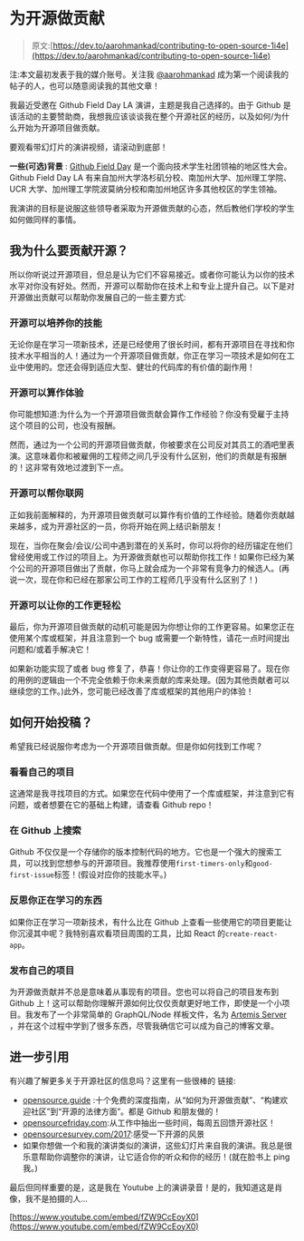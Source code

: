 # 为开源做贡献

> 原文:[https://dev.to/aarohmankad/contributing-to-open-source-1i4e](https://dev.to/aarohmankad/contributing-to-open-source-1i4e)

注:本文最初发表于我的媒介账号。关注我 [@aarohmankad](https://medium.com/@aarohmankad/) 成为第一个阅读我的帖子的人，也可以随意阅读我的其他文章！

我最近受邀在 Github Field Day LA 演讲，主题是我自己选择的。由于 Github 是该活动的主要赞助商，我想我应该谈谈我在整个开源社区的经历，以及如何/为什么开始为开源项目做贡献。

要观看带幻灯片的演讲视频，请滚动到底部！

**一些(可选)背景** : [Github Field Day](https://githubfieldday.com/) 是一个面向技术学生社团领袖的地区性大会。Github Field Day LA 有来自加州大学洛杉矶分校、南加州大学、加州理工学院、UCR 大学、加州理工学院波莫纳分校和南加州地区许多其他校区的学生领袖。

我演讲的目标是说服这些领导者采取为开源做贡献的心态，然后教他们学校的学生如何做同样的事情。

## 我为什么要贡献开源？

所以你听说过开源项目，但总是认为它们不容易接近。或者你可能认为以你的技术水平对你没有好处。然而，开源可以帮助你在技术上和专业上提升自己。以下是对开源做出贡献可以帮助你发展自己的一些主要方式:

### 开源可以培养你的技能

无论你是在学习一项新技术，还是已经使用了很长时间，都有开源项目在寻找和你技术水平相当的人！通过为一个开源项目做贡献，你正在学习一项技术是如何在工业中使用的。您还会得到适应大型、健壮的代码库的有价值的副作用！

### 开源可以算作体验

你可能想知道:为什么为一个开源项目做贡献会算作工作经验？你没有受雇于主持这个项目的公司，也没有报酬。

然而，通过为一个公司的开源项目做贡献，你被要求在公司反对其员工的酒吧里表演。这意味着你和被雇佣的工程师之间几乎没有什么区别，他们的贡献是有报酬的！这非常有效地过渡到下一点。

### 开源可以帮你联网

正如我前面解释的，为开源项目做贡献可以算作有价值的工作经验。随着你贡献越来越多，成为开源社区的一员，你将开始在网上结识新朋友！

现在，当你在聚会/会议/公司中遇到潜在的关系时，你可以将你的经历锚定在他们曾经使用或工作过的项目上。为开源做贡献也可以帮助你找工作！如果你已经为某个公司的开源项目做出了贡献，你马上就会成为一个非常有竞争力的候选人。(再说一次，现在你和已经在那家公司工作的工程师几乎没有什么区别了！)

### 开源可以让你的工作更轻松

最后，你为开源项目做贡献的动机可能是因为你想让你的工作更容易。如果您正在使用某个库或框架，并且注意到一个 bug 或需要一个新特性，请花一点时间提出问题和/或着手解决它！

如果新功能实现了或者 bug 修复了，恭喜！你让你的工作变得更容易了。现在你的用例的逻辑由一个不完全依赖于你未来贡献的库来处理。(因为其他贡献者可以继续您的工作。)此外，您可能已经改善了库或框架的其他用户的体验！

## 如何开始投稿？

希望我已经说服你考虑为一个开源项目做贡献。但是你如何找到工作呢？

### 看看自己的项目

这通常是我寻找项目的方式。如果您在代码中使用了一个库或框架，并注意到它有问题，或者想要在它的基础上构建，请查看 Github repo！

### 在 Github 上搜索

Github 不仅仅是一个存储你的版本控制代码的地方。它也是一个强大的搜索工具，可以找到您想参与的开源项目。我推荐使用`first-timers-only`和`good-first-issue`标签！(假设对应你的技能水平。)

### 反思你正在学习的东西

如果你正在学习一项新技术，有什么比在 Github 上查看一些使用它的项目更能让你沉浸其中呢？我特别喜欢看项目周围的工具，比如 React 的`create-react-app`。

### 发布自己的项目

为开源做贡献并不总是意味着从事现有的项目。您也可以将自己的项目发布到 Github 上！这可以帮助你理解开源如何比仅仅贡献更好地工作，即使是一个小项目。我发布了一个非常简单的 GraphQL/Node 样板文件，名为 [Artemis Server](https://github.com/aarohmankad/artemis-server) ，并在这个过程中学到了很多东西，尽管我确信它可以成为自己的博客文章。

## 进一步引用

有兴趣了解更多关于开源社区的信息吗？这里有一些很棒的
链接:

*   [opensource.guide](http://opensource.guide) :十个免费的深度指南，从“如何为开源做贡献”、“构建欢迎社区”到“开源的法律方面”。都是 Github 和朋友做的！
*   [opensourcefriday.com](http://opensourcefriday.com):从工作中抽出一些时间，每周五回馈开源社区！
*   [opensourcesurvey.com/2017](http://opensourcesurvey.com/2017):感受一下开源的风景
*   如果你想做一个和我的演讲类似的演讲，这些幻灯片来自我的演讲。我总是很乐意帮助你调整你的演讲，让它适合你的听众和你的经历！(就在脸书上 ping 我。)

最后但同样重要的是，这是我在 Youtube 上的演讲录音！是的，我知道这是肖像，我不是拍摄的人…

[https://www.youtube.com/embed/fZW9CcEoyX0](https://www.youtube.com/embed/fZW9CcEoyX0)